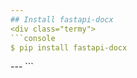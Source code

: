 ```yaml
---
## Install fastapi-docx
<div class="termy">
```console
$ pip install fastapi-docx
```
</div>
---
```

